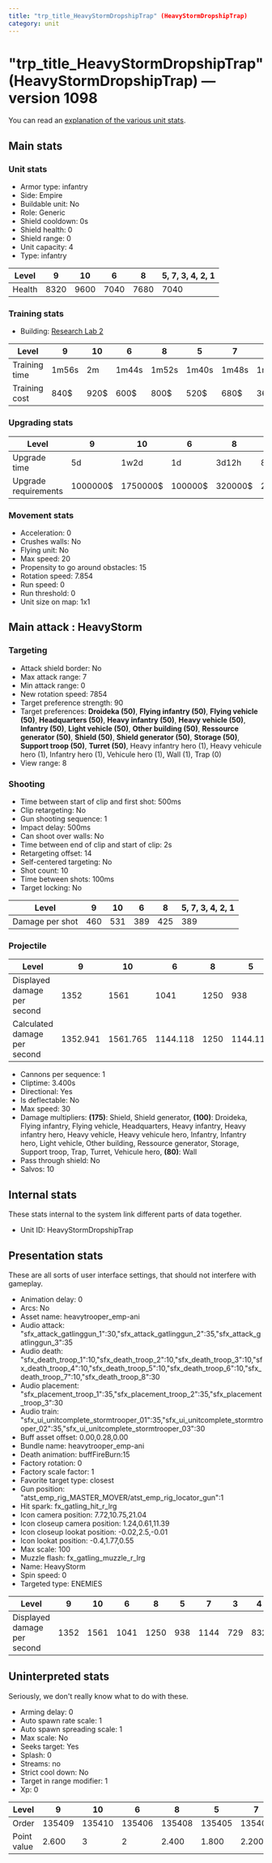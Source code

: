 ```yaml
---
title: "trp_title_HeavyStormDropshipTrap" (HeavyStormDropshipTrap)
category: unit
---
```


# "trp_title_HeavyStormDropshipTrap" (HeavyStormDropshipTrap) — version 1098

You can read an [explanation  of the various unit stats](unitexplained.md).

## Main stats

### Unit stats

  * Armor type: infantry
  * Side: Empire
  * Buildable unit: No
  * Role: Generic
  * Shield cooldown: 0s
  * Shield health: 0
  * Shield range: 0
  * Unit capacity: 4
  * Type: infantry

|Level |9   |10  |6   |8   |5, 7, 3, 4, 2, 1|
|------|----|----|----|----|----------------|
|Health|8320|9600|7040|7680|7040            |


### Training stats

  * Building: [Research Lab 2](empireOffenseLab.html)

|Level        |9    |10  |6    |8    |5    |7    |3    |4    |2    |1    |
|-------------|-----|----|-----|-----|-----|-----|-----|-----|-----|-----|
|Training time|1m56s|2m  |1m44s|1m52s|1m40s|1m48s|1m32s|1m36s|1m28s|1m20s|
|Training cost|840$ |920$|600$ |800$ |520$ |680$ |360$ |440$ |280$ |200$ |


### Upgrading stats

|Level               |9       |10      |6      |8      |5     |7      |3    |4     |2    |1    |
|--------------------|--------|--------|-------|-------|------|-------|-----|------|-----|-----|
|Upgrade time        |5d      |1w2d    |1d     |3d12h  |8h    |2d     |1h   |3h30m |15m  |0s   |
|Upgrade requirements|1000000$|1750000$|100000$|320000$|25000$|160000$|6000$|12500$|3000$|3000$|


### Movement stats

  * Acceleration: 0
  * Crushes walls: No
  * Flying unit: No
  * Max speed: 20
  * Propensity to go around obstacles: 15
  * Rotation speed: 7.854
  * Run speed: 0
  * Run threshold: 0
  * Unit size on map: 1x1

## Main attack : HeavyStorm

### Targeting

  * Attack shield border: No
  * Max attack range: 7
  * Min attack range: 0
  * New rotation speed: 7854
  * Target preference strength: 90
  * Target preferences: **Droideka (50)**, **Flying infantry (50)**, **Flying vehicle (50)**, **Headquarters (50)**, **Heavy infantry (50)**, **Heavy vehicle (50)**, **Infantry (50)**, **Light vehicle (50)**, **Other building (50)**, **Ressource generator (50)**, **Shield (50)**, **Shield generator (50)**, **Storage (50)**, **Support troop (50)**, **Turret (50)**, Heavy infantry hero (1), Heavy vehicule hero (1), Infantry hero (1), Vehicule hero (1), Wall (1), Trap (0)
  * View range: 8

### Shooting

  * Time between start of clip and first shot: 500ms
  * Clip retargeting: No
  * Gun shooting sequence: 1
  * Impact delay: 500ms
  * Can shoot over walls: No
  * Time between end of clip and start of clip: 2s
  * Retargeting offset: 14
  * Self-centered targeting: No
  * Shot count: 10
  * Time between shots: 100ms
  * Target locking: No

|Level          |9  |10 |6  |8  |5, 7, 3, 4, 2, 1|
|---------------|---|---|---|---|----------------|
|Damage per shot|460|531|389|425|389             |


### Projectile

|Level                       |9       |10      |6       |8   |5       |7       |3       |4       |2       |1       |
|----------------------------|--------|--------|--------|----|--------|--------|--------|--------|--------|--------|
|Displayed damage per second |1352    |1561    |1041    |1250|938     |1144    |729     |832     |626     |520     |
|Calculated damage per second|1352.941|1561.765|1144.118|1250|1144.118|1144.118|1144.118|1144.118|1144.118|1144.118|


  * Cannons per sequence: 1
  * Cliptime: 3.400s
  * Directional: Yes
  * Is deflectable: No
  * Max speed: 30
  * Damage multipliers: **(175)**: Shield, Shield generator, **(100)**: Droideka, Flying infantry, Flying vehicle, Headquarters, Heavy infantry, Heavy infantry hero, Heavy vehicle, Heavy vehicule hero, Infantry, Infantry hero, Light vehicle, Other building, Ressource generator, Storage, Support troop, Trap, Turret, Vehicule hero, **(80)**: Wall
  * Pass through shield: No
  * Salvos: 10

## Internal stats

These stats internal to the system link different parts of data together.

  * Unit ID: HeavyStormDropshipTrap

## Presentation stats

These are all sorts of user interface settings, that should not interfere with gameplay.

  * Animation delay: 0
  * Arcs: No
  * Asset name: heavytrooper_emp-ani
  * Audio attack: "sfx_attack_gatlinggun_1":30,"sfx_attack_gatlinggun_2":35,"sfx_attack_gatlinggun_3":35
  * Audio death: "sfx_death_troop_1":10,"sfx_death_troop_2":10,"sfx_death_troop_3":10,"sfx_death_troop_4":10,"sfx_death_troop_5":10,"sfx_death_troop_6":10,"sfx_death_troop_7":10,"sfx_death_troop_8":30
  * Audio placement: "sfx_placement_troop_1":35,"sfx_placement_troop_2":35,"sfx_placement_troop_3":30
  * Audio train: "sfx_ui_unitcomplete_stormtrooper_01":35,"sfx_ui_unitcomplete_stormtrooper_02":35,"sfx_ui_unitcomplete_stormtrooper_03":30
  * Buff asset offset: 0.00,0.28,0.00
  * Bundle name: heavytrooper_emp-ani
  * Death animation: buffFireBurn:15
  * Factory rotation: 0
  * Factory scale factor: 1
  * Favorite target type: closest
  * Gun position: "atst_emp_rig_MASTER_MOVER/atst_emp_rig_locator_gun":1
  * Hit spark: fx_gatling_hit_r_lrg
  * Icon camera position: 7.72,10.75,21.04
  * Icon closeup camera position: 1.24,0.61,11.39
  * Icon closeup lookat position: -0.02,2.5,-0.01
  * Icon lookat position: -0.4,1.77,0.55
  * Max scale: 100
  * Muzzle flash: fx_gatling_muzzle_r_lrg
  * Name: HeavyStorm
  * Spin speed: 0
  * Targeted type: ENEMIES

|Level                      |9   |10  |6   |8   |5  |7   |3  |4  |2  |1  |
|---------------------------|----|----|----|----|---|----|---|---|---|---|
|Displayed damage per second|1352|1561|1041|1250|938|1144|729|832|626|520|


## Uninterpreted stats

Seriously, we don't really know what to do with these.

  * Arming delay: 0
  * Auto spawn rate scale: 1
  * Auto spawn spreading scale: 1
  * Max scale: No
  * Seeks target: Yes
  * Splash: 0
  * Streams: no
  * Strict cool down: No
  * Target in range modifier: 1
  * Xp: 0

|Level      |9     |10    |6     |8     |5     |7     |3     |4     |2     |1     |
|-----------|------|------|------|------|------|------|------|------|------|------|
|Order      |135409|135410|135406|135408|135405|135407|135403|135404|135402|135401|
|Point value|2.600 |3     |2     |2.400 |1.800 |2.200 |1.400 |1.600 |1.200 |1     |


